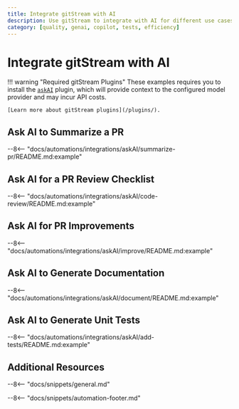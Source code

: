 ```yaml
---
title: Integrate gitStream with AI
description: Use gitStream to integrate with AI for different use cases.
category: [quality, genai, copilot, tests, efficiency]
---
```

# Integrate gitStream with AI

<!-- --8<-- [start:examples]-->
!!! warning "Required gitStream Plugins"
    These examples requires you to install the [`askAI`](/filter-function-plugins/#askai) plugin, which will provide context to the configured model provider and may incur API costs.

    [Learn more about gitStream plugins](/plugins/).

## Ask AI to Summarize a PR

--8<-- "docs/automations/integrations/askAI/summarize-pr/README.md:example"

## Ask AI for a PR Review Checklist

--8<-- "docs/automations/integrations/askAI/code-review/README.md:example"

## Ask AI for PR Improvements

--8<-- "docs/automations/integrations/askAI/improve/README.md:example"

## Ask AI to Generate Documentation

--8<-- "docs/automations/integrations/askAI/document/README.md:example"

## Ask AI to Generate Unit Tests

--8<-- "docs/automations/integrations/askAI/add-tests/README.md:example"
<!-- --8<-- [end:examples]-->

## Additional Resources

--8<-- "docs/snippets/general.md"

--8<-- "docs/snippets/automation-footer.md"
